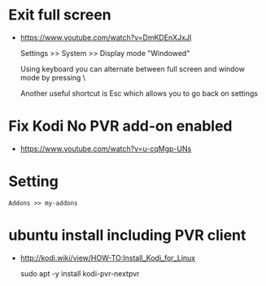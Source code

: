 
# Exit full screen
+ https://www.youtube.com/watch?v=DmKDEnXJxJI

    Settings >> System >> Display mode "Windowed"

    Using keyboard you can alternate between full screen
    and window mode by pressing \

    Another useful shortcut is Esc which allows you to go back
    on settings

# Fix Kodi No PVR add-on enabled
+ https://www.youtube.com/watch?v=u-cqMgp-UNs

# Setting

    Addons >> my-addons

# ubuntu install including PVR client
+ http://kodi.wiki/view/HOW-TO:Install_Kodi_for_Linux

    sudo apt -y install kodi-pvr-nextpvr
